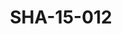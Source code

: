 ---
pid: SHA-15-012
title: SHA-15-012
language: en
collection: Sharhabil Ahmed
original_label: 
rights: Sharhabil Ahmed
location_of_original: Sharhabil Ahmed
photographer_or_studio: 
scanned_from: photograph 12.1 by 16.4
_date: '1962'
location: Ethiopia, Addis Ababa
description: Sharhabil Ahmed and others including Abdel Latif Khidir 'Ali Nur al Jalil
  Tayuba Hassan Saroji and Ahmed Daoud
additional_notes: 
permission_display: 'yes'
on_server: 'no'
on_website: 'no'
permalink: /archive/en/sha-15-012.html
layout: photo-page
---